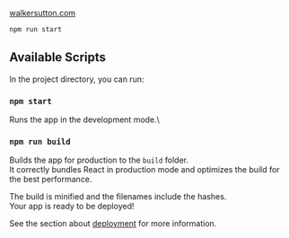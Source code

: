 [walkersutton.com](https://walkersutton.com)

```bash
npm run start
```

## Available Scripts

In the project directory, you can run:

### `npm start`
Runs the app in the development mode.\

### `npm run build`
Builds the app for production to the `build` folder.\
It correctly bundles React in production mode and optimizes the build for the best performance.

The build is minified and the filenames include the hashes.\
Your app is ready to be deployed!

See the section about [deployment](https://facebook.github.io/create-react-app/docs/deployment) for more information.